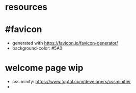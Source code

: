 # resources

# #favicon

- generated with https://favicon.io/favicon-generator/
- background-color: #5A0

# welcome page wip
- css minify: https://www.toptal.com/developers/cssminifier
- 
